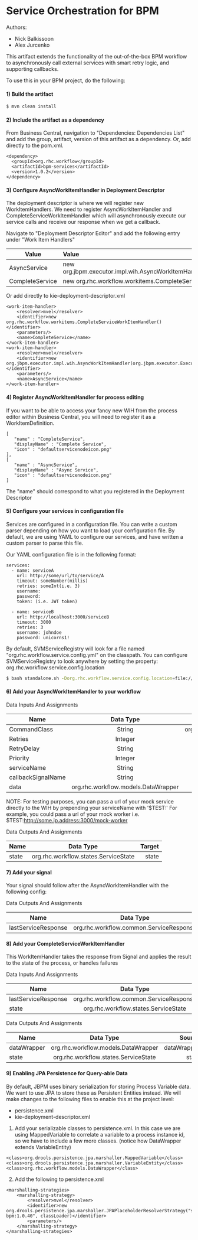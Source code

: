# Service Orchestration for BPM
Authors:
* Nick Balkissoon
* Alex Jurcenko

This artifact extends the functionality of the out-of-the-box BPM workflow to asynchronously call external services with smart retry logic, and supporting callbacks.

 To use this in your BPM project, do the following:

#### 1) Build the artifact
```sh
$ mvn clean install
```
#### 2) Include the artifact as a dependency
From Business Central, navigation to "Dependencies: Dependencies List" and add the group, artifact, version of this artifact as a dependency.  Or, add directly to the pom.xml.
```
<dependency>
  <groupId>org.rhc.workflow</groupId>
  <artifactId>bpm-services</artifactId>
  <version>1.0.2</version>
</dependency>
```
#### 3) Configure AsyncWorkItemHandler in Deployment Descriptor
The deployment descriptor is where we will register new WorkItemHandlers.  We need to register AsyncWorkItemHandler and CompleteServiceWorkItemHandler which will asynchronously execute our service calls and receive our response when we get a callback.

Navigate to "Deployment Descriptor Editor" and add the following entry under "Work Item Handlers"


|     Value      |  Value   |
| ------------- |:-------------|
AsyncService    |   new org.jbpm.executor.impl.wih.AsyncWorkItemHandler(org.jbpm.executor.ExecutorServiceFactory.newExecutorService())|
CompleteService |   new org.rhc.workflow.workitems.CompleteServiceWorkItemHandler()                                                   |


Or add directly to kie-deployment-descriptor.xml
```
<work-item-handler>
    <resolver>mvel</resolver>
    <identifier>new org.rhc.workflow.workitems.CompleteServiceWorkItemHandler()</identifier>
    <parameters/>
    <name>CompleteService</name>
</work-item-handler>
<work-item-handler>
    <resolver>mvel</resolver>
    <identifier>new org.jbpm.executor.impl.wih.AsyncWorkItemHandler(org.jbpm.executor.ExecutorServiceFactory.newExecutorService())</identifier>
    <parameters/>
    <name>AsyncService</name>
</work-item-handler>
```
#### 4) Register AsyncWorkItemHandler for process editing
If you want to be able to access your fancy new WIH from the process editor within Business Central, you will need to register it as a WorkItemDefinition.
```
[
   "name" : "CompleteService",
   "displayName" : "Complete Service",
   "icon" : "defaultservicenodeicon.png"
],
[
   "name" : "AsyncService",
   "displayName" : "Async Service",
   "icon" : "defaultservicenodeicon.png"
]
```
The "name" should correspond to what you registered in the Deployment Descriptor
#### 5) Configure your services in configuration file
Services are configured in a configuration file.  You can write a custom parser depending on how you want to load your configuration file.
By default, we are using YAML to configure our services, and have written a custom parser to parse this file.

Our YAML configuration file is in the following format:
```
services:
  - name: serviceA
    url: http://some/url/to/service/A
    timeout: someNumber(millis)
    retries: someInt(i.e. 3)
    username:
    password:
    token: (i.e. JWT token)

  - name: serviceB
    url: http://localhost:3000/serviceB
    timeout: 3000
    retries: 3
    username: johndoe
    password: unicorns1!
```
By default, SVMServiceRegistry will look for a file named "org.rhc.workflow.service.config.yml" on the classpath.
You can configure SVMServiceRegistry to look anywhere by setting the property: org.rhc.workflow.service.config.location
```sh
$ bash standalone.sh -Dorg.rhc.workflow.service.config.location=file:///Users/johndoe/files/services_config.yml
```
#### 6) Add your AsyncWorkItemHandler to your workflow

Data Inputs And Assignments

| Name          | Data Type     | Source|
| ------------- |:-------------:| -----:|
| CommandClass  |   String      | org.rhc.workflow.commands.InvokeServiceCommand |
| Retries       |   Integer     | 3 |
| RetryDelay    |   String      | 5s, 10s, 15s |
| Priority      |   Integer     |   0 |
| serviceName   |   String      |    some-service-name    |
| callbackSignalName   |   String      |    SignalA    |
| data | org.rhc.workflow.models.DataWrapper | dataWrapper |

NOTE: For testing purposes, you can pass a url of your mock service directly to the WIH by prepending your serviceName with '$TEST:'
For example, you could pass a url of your mock worker i.e. $TEST:http://some.ip.address:3000/mock-worker

Data Outputs And Assignments

| Name          | Data Type     | Target|
| ------------- |:-------------:| -----:|
| state  |   org.rhc.workflow.states.ServiceState      | state |

#### 7) Add your signal
Your signal should follow after the AsyncWorkItemHandler with the following config:

Data Outputs And Assignments

| Name          | Data Type     | Target|
| ------------- |:-------------:| -----:|
| lastServiceResponse  |   org.rhc.workflow.common.ServiceResponse      | lastServiceResponse |

#### 8) Add your CompleteServiceWorkItemHandler
This WorkItemHandler takes the response from Signal and applies the result to the state of the process, or handles failures

Data Inputs And Assignments

| Name          | Data Type     | Source|
| ------------- |:-------------:| -----:|
| lastServiceResponse  |   org.rhc.workflow.common.ServiceResponse      | lastServiceResponse |
| state| org.rhc.workflow.states.ServiceState | state

Data Outputs And Assignments

| Name          | Data Type     | Source|
| ------------- |:-------------:| -----:|
| dataWrapper | org.rhc.workflow.models.DataWrapper | dataWrapper
| state| org.rhc.workflow.states.ServiceState | state


#### 9) Enabling JPA Persistence for Query-able Data
By default, JBPM uses binary serialization for storing Process Variable data.  We want to use JPA to store these as Persistent Entities instead.
We will make changes to the following files to enable this at the project level:

* persistence.xml
* kie-deployment-descriptor.xml

1) Add your serializable classes to persistence.xml.  In this case we are using MappedVariable to correlate a variable to a process instance id, so we have to include a few more classes.  (notice how DataWrapper extends VariableEntity)
```
<class>org.drools.persistence.jpa.marshaller.MappedVariable</class>
<class>org.drools.persistence.jpa.marshaller.VariableEntity</class>
<class>org.rhc.workflow.models.DataWrapper</class>
```

2) Add the following to persistence.xml
```
<marshalling-strategies>
    <marshalling-strategy>
        <resolver>mvel</resolver>
        <identifier>new org.drools.persistence.jpa.marshaller.JPAPlaceholderResolverStrategy("svm:hello-bpm:1.0.40", classLoader)</identifier>
        <parameters/>
    </marshalling-strategy>
</marshalling-strategies>
```